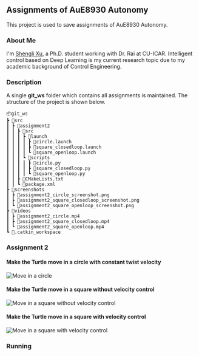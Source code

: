 ## Assignments of AuE8930 Autonomy

This project is used to save assignments of AuE8930 Autonomy.

### About Me

I'm [Shengli Xu](https://www.linkedin.com/in/shengli-xu-8471a618b/), a Ph.D. student working with Dr. Rai at CU-ICAR. Intelligent control based on Deep Learning is my current research topic due to my academic background of Control Engineering.

### Description

A single **git_ws** folder which contains all assignments is maintained. The structure of the project is shown below.

```
📦git_ws
┣ 📂src
┃ ┣ 📂assignment2
┃ ┃ ┣ 📂src
┃ ┃ ┃ ┣ 📂launch
┃ ┃ ┃ ┃ ┣ 📜circle.launch
┃ ┃ ┃ ┃ ┣ 📜square_closedloop.launch
┃ ┃ ┃ ┃ ┗ 📜square_openloop.launch
┃ ┃ ┃ ┗ 📂scripts
┃ ┃ ┃ ┃ ┣ 📜circle.py
┃ ┃ ┃ ┃ ┣ 📜square_closedloop.py
┃ ┃ ┃ ┃ ┗ 📜square_openloop.py
┃ ┃ ┣ 📜CMakeLists.txt
┃ ┃ ┗ 📜package.xml
┣ 📂screenshots
┃ ┣ 📜assignment2_circle_screenshot.png
┃ ┣ 📜assignment2_square_closedloop_screenshot.png
┃ ┗ 📜assignment2_square_openloop_screenshot.png
┣ 📂videos
┃ ┣ 📜assignment2_circle.mp4
┃ ┣ 📜assignment2_square_closedloop.mp4
┃ ┗ 📜assignment2_square_openloop.mp4
┗ 📜.catkin_workspace
```

### Assignment 2

#### Make the Turtle move in a circle with constant twist velocity

![Move in a circle](https://github.com/victoryfb/AuE8930Spring21_Shengli_Xu/blob/master/git_ws/screenshots/assignment2_circle_screenshot.png)

#### Make the Turtle move in a square without velocity control

![Move in a square without velocity control](https://github.com/victoryfb/AuE8930Spring21_Shengli_Xu/blob/master/git_ws/screenshots/assignment2_square_openloop_screenshot.png)

#### Make the Turtle move in a square with velocity control

![Move in a square with velocity control](https://github.com/victoryfb/AuE8930Spring21_Shengli_Xu/blob/master/git_ws/screenshots/assignment2_square_closedloop_screenshot.png)

### Running
